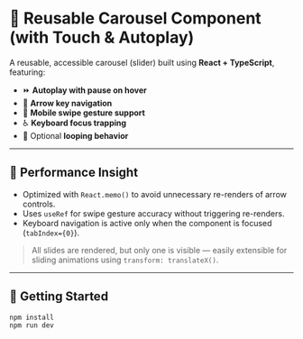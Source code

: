 # 🎠 Reusable Carousel Component (with Touch & Autoplay)

A reusable, accessible carousel (slider) built using **React + TypeScript**, featuring:

- ⏩ **Autoplay with pause on hover**
- 🎯 **Arrow key navigation**
- 📱 **Mobile swipe gesture support**
- ♿ **Keyboard focus trapping**
- 🔁 Optional **looping behavior**

---

## 🧠 Performance Insight

- Optimized with `React.memo()` to avoid unnecessary re-renders of arrow controls.
- Uses `useRef` for swipe gesture accuracy without triggering re-renders.
- Keyboard navigation is active only when the component is focused (`tabIndex={0}`).

> All slides are rendered, but only one is visible — easily extensible for sliding animations using `transform: translateX()`.

---

## 🚀 Getting Started

```bash
npm install
npm run dev
```
